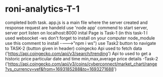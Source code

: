 # roni-analytics-T-1
completed both task.
app.js is a main file where the server created and response request are handeld use 'node app' commend to start server, server port listen on localhost:8000 inital Page is Task-1 (in this task-1 I used websocket -ws don't forget to install on your computer node_module use this comment to install ---->"npm i ws") use Task2 button to navigate to TASK-2 (button given in header)
coingecko Api used to fetch data ('https://api.coingecko.com/api/v3/search/trending')
Api to used to get a historic price particular date and time min,max,average price details -Task-2 ('https://api.coingecko.com/api/v3/coins/cyberconnect/market_chart/range?vs_currency=vef&from=1693185288&to=1693271688')
